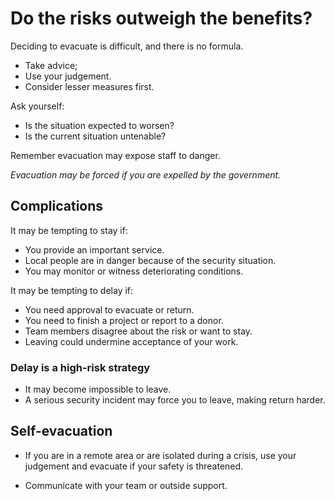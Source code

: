 [Title]: # (Deciding to evacuate)
[Order]: # (0.1)

# Do the risks outweigh the benefits?

Deciding to evacuate is difficult, and there is no formula.

*	Take advice;
*	Use your judgement. 
*	Consider lesser measures first. 

Ask yourself: 

*	Is the situation expected to worsen?
*	Is the current situation untenable? 

Remember evacuation may expose staff to danger.  

_Evacuation may be forced if you are expelled by the government._

## Complications

It may be tempting to stay if:

*	You provide an important service. 
*	Local people are in danger because of the security situation.
*	You may monitor or witness deteriorating conditions.  

It may be tempting to delay if: 

*	You need approval to evacuate or return. 
*	You need to finish a project or report to a donor.
*	Team members disagree about the risk or want to stay.
*	Leaving could undermine acceptance of your work.

### Delay is a high-risk strategy

*	It may become impossible to leave.
*	A serious security incident may force you to leave, making return harder.

## Self-evacuation 

*	If you are in a remote area or are isolated during a crisis, use your judgement and evacuate if your safety is threatened.  

*	Communicate with your team or outside support.